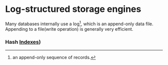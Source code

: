 # Log-structured storage engines

Many databases internally use a log[^1], which is an append-only data file. Appending to a file(write operation) is generally very efficient.

### Hash [Indexes](https://github.com/gauxs/sysd/blob/data_intensive/hld/1.%20foundation/3.%20data_storage/readme.md#index))

[^1]: an append-only sequence of records.
